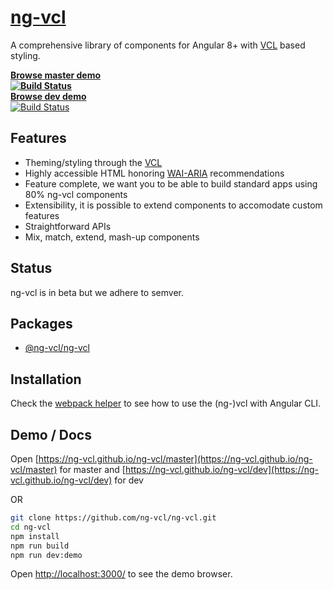 # [ng-vcl](https://ng-vcl.github.io/ng-vcl/)

A comprehensive library of components for Angular 8+ with [VCL](http://vcl.github.io/) based styling.

**[Browse master demo](https://ng-vcl.github.io/ng-vcl/master) <br> [![Build Status](https://travis-ci.org/ng-vcl/ng-vcl.svg?branch=master)](https://travis-ci.org/ng-vcl/ng-vcl)**<br>
**[Browse dev demo](https://ng-vcl.github.io/ng-vcl/dev)** <br>[![Build Status](https://travis-ci.org/ng-vcl/ng-vcl.svg?branch=dev)](https://travis-ci.org/ng-vcl/ng-vcl)

## Features

- Theming/styling through the [VCL](http://vcl.github.io/)
- Highly accessible HTML honoring [WAI-ARIA](https://www.w3.org/WAI/intro/aria) recommendations
- Feature complete, we want you to be able to build standard apps using 80% ng-vcl components
- Extensibility, it is possible to extend components to accomodate custom features
- Straightforward APIs
- Mix, match, extend, mash-up components

## Status

ng-vcl is in beta but we adhere to semver.

## Packages

- [@ng-vcl/ng-vcl](https://github.com/ng-vcl/ng-vcl/blob/master/src/ng-vcl/README.md/)

## Installation

Check the [webpack helper](tools/webpack-helper) to see how to use the (ng-)vcl with Angular CLI.

## Demo / Docs

Open [https://ng-vcl.github.io/ng-vcl/master](https://ng-vcl.github.io/ng-vcl/master) for master
and [https://ng-vcl.github.io/ng-vcl/dev](https://ng-vcl.github.io/ng-vcl/dev) for dev

OR

```sh
git clone https://github.com/ng-vcl/ng-vcl.git
cd ng-vcl
npm install
npm run build
npm run dev:demo
```

Open [http://localhost:3000/](http://localhost:3000/) to see the demo browser.
